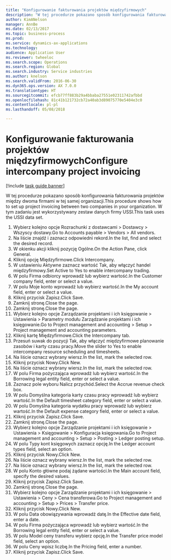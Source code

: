 ```yaml
--- 
title: "Konfigurowanie fakturowania projektów międzyfirmowych"
description: "W tej procedurze pokazano sposób konfigurowania fakturowania projektów między dwoma firmami w tej samej organizacji."
author: KimANelson
manager: AnnBe
ms.date: 02/13/2017
ms.topic: business-process
ms.prod: 
ms.service: dynamics-ax-applications
ms.technology: 
audience: Application User
ms.reviewer: twheeloc
ms.search.scope: Operations
ms.search.region: Global
ms.search.industry: Service industries
ms.author: knelson
ms.search.validFrom: 2016-06-30
ms.dyn365.ops.version: AX 7.0.0
ms.translationtype: HT
ms.sourcegitcommit: efcb77ff883b29a4bbaba27551e02311742afbbd
ms.openlocfilehash: 81c41b121732cb72a40ab3d89075770e5404e3c0
ms.contentlocale: pl-pl
ms.lasthandoff: 05/08/2018

---
```

# <a name="configure-intercompany-project-invoicing"></a><span data-ttu-id="5be33-103">Konfigurowanie fakturowania projektów międzyfirmowych</span><span class="sxs-lookup"><span data-stu-id="5be33-103">Configure intercompany project invoicing</span></span>

[!include [task guide banner](../../includes/task-guide-banner.md)]

<span data-ttu-id="5be33-104">W tej procedurze pokazano sposób konfigurowania fakturowania projektów między dwoma firmami w tej samej organizacji.</span><span class="sxs-lookup"><span data-stu-id="5be33-104">This procedure shows how to set up project invoicing between two companies in your organization.</span></span> <span data-ttu-id="5be33-105">W tym zadaniu jest wykorzystywany zestaw danych firmy USSI.</span><span class="sxs-lookup"><span data-stu-id="5be33-105">This task uses the USSI data set.</span></span>

1. <span data-ttu-id="5be33-106">Wybierz kolejno opcje Rozrachunki z dostawcami > Dostawcy > Wszyscy dostawy.</span><span class="sxs-lookup"><span data-stu-id="5be33-106">Go to Accounts payable > Vendors > All vendors.</span></span>
2. <span data-ttu-id="5be33-107">Na liście znajdź i zaznacz odpowiedni rekord.</span><span class="sxs-lookup"><span data-stu-id="5be33-107">In the list, find and select the desired record.</span></span>
3. <span data-ttu-id="5be33-108">W okienku akcji kliknij pozycję Ogólne.</span><span class="sxs-lookup"><span data-stu-id="5be33-108">On the Action Pane, click General.</span></span>
4. <span data-ttu-id="5be33-109">Kliknij opcję Międzyfirmowe.</span><span class="sxs-lookup"><span data-stu-id="5be33-109">Click Intercompany.</span></span>
5. <span data-ttu-id="5be33-110">W ustawieniu Aktywne zaznacz wartość Tak, aby włączyć handel międzyfirmowy.</span><span class="sxs-lookup"><span data-stu-id="5be33-110">Set Active to Yes to enable intercompany trading.</span></span>
6. <span data-ttu-id="5be33-111">W polu Firma odbiorcy wprowadź lub wybierz wartość.</span><span class="sxs-lookup"><span data-stu-id="5be33-111">In the Customer company field, enter or select a value.</span></span>
7. <span data-ttu-id="5be33-112">W polu Moje konto wprowadź lub wybierz wartość.</span><span class="sxs-lookup"><span data-stu-id="5be33-112">In the My account field, enter or select a value.</span></span>
8. <span data-ttu-id="5be33-113">Kliknij przycisk Zapisz.</span><span class="sxs-lookup"><span data-stu-id="5be33-113">Click Save.</span></span>
9. <span data-ttu-id="5be33-114">Zamknij stronę.</span><span class="sxs-lookup"><span data-stu-id="5be33-114">Close the page.</span></span>
10. <span data-ttu-id="5be33-115">Zamknij stronę.</span><span class="sxs-lookup"><span data-stu-id="5be33-115">Close the page.</span></span>
11. <span data-ttu-id="5be33-116">Wybierz kolejno opcje Zarządzanie projektami i ich księgowanie > Ustawienia > Parametry modułu Zarządzanie projektami i ich księgowanie.</span><span class="sxs-lookup"><span data-stu-id="5be33-116">Go to Project management and accounting > Setup > Project management and accounting parameters.</span></span>
12. <span data-ttu-id="5be33-117">Kliknij kartę Międzyfirmowe.</span><span class="sxs-lookup"><span data-stu-id="5be33-117">Click the Intercompany tab.</span></span>
13. <span data-ttu-id="5be33-118">Przesuń suwak do pozycji Tak, aby włączyć międzyfirmowe planowanie zasobów i karty czasu pracy.</span><span class="sxs-lookup"><span data-stu-id="5be33-118">Move the slider to Yes to enable intercompany resource scheduling and timesheets.</span></span>
14. <span data-ttu-id="5be33-119">Na liście oznacz wybrany wiersz.</span><span class="sxs-lookup"><span data-stu-id="5be33-119">In the list, mark the selected row.</span></span>
15. <span data-ttu-id="5be33-120">Kliknij przycisk Nowy.</span><span class="sxs-lookup"><span data-stu-id="5be33-120">Click New.</span></span>
16. <span data-ttu-id="5be33-121">Na liście oznacz wybrany wiersz.</span><span class="sxs-lookup"><span data-stu-id="5be33-121">In the list, mark the selected row.</span></span>
17. <span data-ttu-id="5be33-122">W polu Firma pożyczająca wprowadź lub wybierz wartość.</span><span class="sxs-lookup"><span data-stu-id="5be33-122">In the Borrowing legal entity field, enter or select a value.</span></span>
18. <span data-ttu-id="5be33-123">Zaznacz pole wyboru Nalicz przychód.</span><span class="sxs-lookup"><span data-stu-id="5be33-123">Select the Accrue revenue check box.</span></span>
19. <span data-ttu-id="5be33-124">W polu Domyślna kategoria karty czasu pracy wprowadź lub wybierz wartość.</span><span class="sxs-lookup"><span data-stu-id="5be33-124">In the Default timesheet category field, enter or select a value.</span></span>
20. <span data-ttu-id="5be33-125">W polu Domyślna kategoria wydatku pracy wprowadź lub wybierz wartość.</span><span class="sxs-lookup"><span data-stu-id="5be33-125">In the Default expense category field, enter or select a value.</span></span>
21. <span data-ttu-id="5be33-126">Kliknij przycisk Zapisz.</span><span class="sxs-lookup"><span data-stu-id="5be33-126">Click Save.</span></span>
22. <span data-ttu-id="5be33-127">Zamknij stronę.</span><span class="sxs-lookup"><span data-stu-id="5be33-127">Close the page.</span></span>
23. <span data-ttu-id="5be33-128">Wybierz kolejno opcje Zarządzanie projektami i ich księgowanie > Ustawienia > Księgowanie > Konfiguracja księgowania.</span><span class="sxs-lookup"><span data-stu-id="5be33-128">Go to Project management and accounting > Setup > Posting > Ledger posting setup.</span></span>
24. <span data-ttu-id="5be33-129">W polu Typy kont księgowych zaznacz opcję.</span><span class="sxs-lookup"><span data-stu-id="5be33-129">In the Ledger account types field, select an option.</span></span>
25. <span data-ttu-id="5be33-130">Kliknij przycisk Nowy.</span><span class="sxs-lookup"><span data-stu-id="5be33-130">Click New.</span></span>
26. <span data-ttu-id="5be33-131">Na liście oznacz wybrany wiersz.</span><span class="sxs-lookup"><span data-stu-id="5be33-131">In the list, mark the selected row.</span></span>
27. <span data-ttu-id="5be33-132">Na liście oznacz wybrany wiersz.</span><span class="sxs-lookup"><span data-stu-id="5be33-132">In the list, mark the selected row.</span></span>
28. <span data-ttu-id="5be33-133">W polu Konto główne podaj żądane wartości.</span><span class="sxs-lookup"><span data-stu-id="5be33-133">In the Main account field, specify the desired values.</span></span>
29. <span data-ttu-id="5be33-134">Kliknij przycisk Zapisz.</span><span class="sxs-lookup"><span data-stu-id="5be33-134">Click Save.</span></span>
30. <span data-ttu-id="5be33-135">Zamknij stronę.</span><span class="sxs-lookup"><span data-stu-id="5be33-135">Close the page.</span></span>
31. <span data-ttu-id="5be33-136">Wybierz kolejno opcje Zarządzanie projektami i ich księgowanie > Ustawienia > Ceny > Cena transferowa.</span><span class="sxs-lookup"><span data-stu-id="5be33-136">Go to Project management and accounting > Setup > Prices > Transfer price.</span></span>
32. <span data-ttu-id="5be33-137">Kliknij przycisk Nowy.</span><span class="sxs-lookup"><span data-stu-id="5be33-137">Click New.</span></span>
33. <span data-ttu-id="5be33-138">W polu Data obowiązywania wprowadź datę.</span><span class="sxs-lookup"><span data-stu-id="5be33-138">In the Effective date field, enter a date.</span></span>
34. <span data-ttu-id="5be33-139">W polu Firma pożyczająca wprowadź lub wybierz wartość.</span><span class="sxs-lookup"><span data-stu-id="5be33-139">In the Borrowing legal entity field, enter or select a value.</span></span>
35. <span data-ttu-id="5be33-140">W polu Model ceny transferu wybierz opcję.</span><span class="sxs-lookup"><span data-stu-id="5be33-140">In the Transfer price model field, select an option.</span></span>
36. <span data-ttu-id="5be33-141">W polu Ceny wpisz liczbę.</span><span class="sxs-lookup"><span data-stu-id="5be33-141">In the Pricing field, enter a number.</span></span>
37. <span data-ttu-id="5be33-142">Kliknij przycisk Zapisz.</span><span class="sxs-lookup"><span data-stu-id="5be33-142">Click Save.</span></span>


